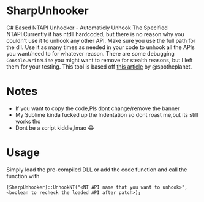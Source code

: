 # SharpUnhooker
C# Based NTAPI Unhooker - Automaticly Unhook The Specified NTAPI.Currently it has ntdll hardcoded, but there is no reason why you couldn't use it to unhook any other API. Make sure you use the full path for the dll.
Use it as many times as needed in your code to unhook all the APIs you want/need to for whatever reason.
There are some debugging `Console.WriteLine` you might want to remove for stealth reasons, but I left them for your testing.
This tool is based off [this article](https://ired.team/offensive-security/defense-evasion/bypassing-cylance-and-other-avs-edrs-by-unhooking-windows-apis) by @spotheplanet.

# Notes
- If you want to copy the code,Pls dont change/remove the banner
- My Sublime kinda fucked up the Indentation so dont roast me,but its still works tho
- Dont be a script kiddie,lmao 😂

# Usage
Simply load the pre-compiled DLL or add the code function and call the function with 
```
[SharpUnhooker]::UnhookNT("<NT API name that you want to unhook>", <boolean to recheck the loaded API after patch>);
```
